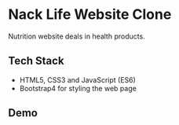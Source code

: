 # Nack Life Website Clone

Nutrition website deals in health products.

## Tech Stack

- HTML5, CSS3 and JavaScript (ES6)
- Bootstrap4 for styling the web page

## Demo
